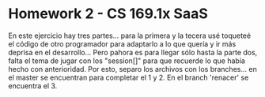 Homework 2 - CS 169.1x SaaS
==================

En este ejercicio hay tres partes... para la primera y la tecera usé toqueteé el código de otro programador para adaptarlo a lo que quería y ir más deprisa en el desarrollo... Pero pahora es para llegar sólo hasta la parte dos, falta el tema de jugar con los "session[]" para que recuerde lo que había hecho con anterioridad. Por esto, separo los archivos con los branches... en el master se encuentran para completar el 1 y 2. En el branch 'renacer' se encuentra el 3.